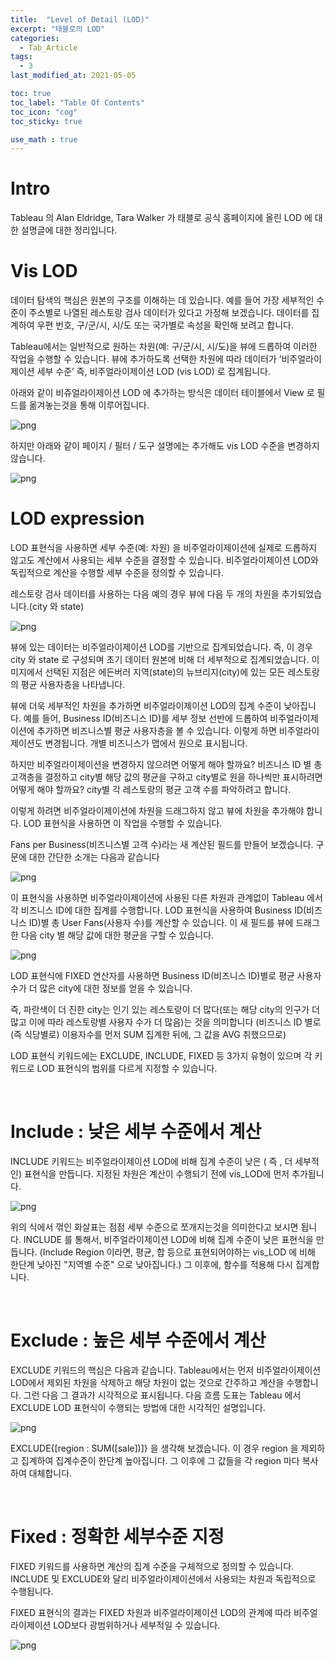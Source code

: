 ```yaml
---
title:  "Level of Detail (LOD)"
excerpt: "태블로의 LOD"
categories:
  - Tab_Article
tags:
  - 3
last_modified_at: 2021-05-05

toc: true
toc_label: "Table Of Contents"
toc_icon: "cog"
toc_sticky: true

use_math : true
---
```




# Intro

Tableau 의 Alan Eldridge, Tara Walker 가 태블로 공식 홈페이지에 올린 LOD 에 대한 설명글에 대한 정리입니다. 

# Vis LOD

데이터 탐색의 핵심은 원본의 구조를 이해하는 데 있습니다. 예를 들어 가장 세부적인 수준이 주소별로 나열된 레스토랑 검사 데이터가 있다고 가정해 보겠습니다. 데이터를 집계하여 우편 번호, 구/군/시, 시/도 또는 국가별로 속성을 확인해 보려고 합니다. 

Tableau에서는 일반적으로 원하는 차원(예: 구/군/시, 시/도)을 뷰에 드롭하여 이러한 작업을 수행할 수 있습니다. 뷰에 추가하도록 선택한 차원에 따라 데이터가 ‘비주얼라이제이션 세부 수준’ 즉, 비주얼라이제이션 LOD (vis LOD) 로 집계됩니다.

아래와 같이 비쥬얼라이제이션 LOD 에 추가하는 방식은 데이터 테이블에서 View 로 필드를 옮겨놓는것을 통해 이루어집니다. 

![png](/assets/images/Tab_Article/3_1.png)

하지만 아래와 같이 페이지 / 필터 / 도구 설명에는 추가해도 vis LOD 수준을 변경하지 않습니다.

![png](/assets/images/Tab_Article/3_2.png)



# LOD expression

LOD 표현식을 사용하면 세부 수준(예: 차원) 을 비주얼라이제이션에 실제로 드롭하지 않고도 계산에서 사용되는 세부 수준을 결정할 수 있습니다. 비주얼라이제이션 LOD와 독립적으로 계산을 수행할 세부 수준을 정의할 수 있습니다. 

레스토랑 검사 데이터를 사용하는 다음 예의 경우 뷰에 다음 두 개의 차원을 추가되었습니다.(city 와 state)

![png](/assets/images/Tab_Article/3_3.png)

뷰에 있는 데이터는 비주얼라이제이션 LOD를 기반으로 집계되었습니다. 즉, 이 경우 city 와 state 로 구성되며 초기 데이터 원본에 비해 더 세부적으로 집계되었습니다. 이미지에서 선택된 지점은 에든버러 지역(state)의 뉴브리지(city)에 있는 모든 레스토랑의 평균 사용자층을 나타냅니다. 

뷰에 더욱 세부적인 차원을 추가하면 비주얼라이제이션 LOD의 집계 수준이 낮아집니다. 예를 들어, Business ID(비즈니스 ID)를 세부 정보 선반에 드롭하여 비주얼라이제이션에 추가하면 비즈니스별 평균 사용자층을 볼 수 있습니다. 이렇게 하면 비주얼라이제이션도 변경됩니다. 개별 비즈니스가 맵에서 원으로 표시됩니다. 

하지만 비주얼라이제이션을 변경하지 않으려면 어떻게 해야 할까요? 비즈니스 ID 별 총 고객층을 결정하고 city별 해당 값의 평균을 구하고 city별로 원을 하나씩만 표시하려면 어떻게 해야 할까요? city별 각 레스토랑의 평균 고객 수를 파악하려고 합니다.

이렇게 하려면 비주얼라이제이션에 차원을 드래그하지 않고 뷰에 차원을 추가해야 합니다. LOD 표현식을 사용하면 이 작업을 수행할 수 있습니다.

Fans per Business(비즈니스별 고객 수)라는 새 계산된 필드를 만들어 보겠습니다. 구문에 대한 간단한 소개는 다음과 같습니다

![png](/assets/images/Tab_Article/3_4.png)

이 표현식을 사용하면 비주얼라이제이션에 사용된 다른 차원과 관계없이 Tableau 에서 각 비즈니스 ID에 대한 집계를 수행합니다. LOD 표현식을 사용하여 Business ID(비즈니스 ID)별 총 User Fans(사용자 수)를 계산할 수 있습니다. 이 새 필드를 뷰에 드래그한 다음 city 별 해당 값에 대한 평균을 구할 수 있습니다.

![png](/assets/images/Tab_Article/3_5.png)

LOD 표현식에 FIXED 연산자를 사용하면 Business ID(비즈니스 ID)별로 평균 사용자 수가 더 많은 city에 대한 정보를 얻을 수 있습니다. 

즉, 파란색이 더 진한 city는 인기 있는 레스토랑이 더 많다(또는 해당 city의 인구가 더 많고 이에 따라 레스토랑별 사용자 수가 더 많음)는 것을 의미합니다 (비즈니스 ID 별로(즉 식당별로) 이용자수를 먼저 SUM 집계한 뒤에, 그 값을 AVG 취했으므로)

LOD 표현식 키워드에는 EXCLUDE, INCLUDE, FIXED 등 3가지 유형이 있으며 각 키워드로 LOD 표현식의 범위를 다르게 지정할 수 있습니다.

<br>

# Include : 낮은 세부 수준에서 계산

INCLUDE 키워드는 비주얼라이제이션 LOD에 비해 집계 수준이 낮은 ( 즉 , 더 세부적인) 표현식을 만듭니다. 지정된 차원은 계산이 수행되기 전에 vis_LOD에 먼저 추가됩니다.

![png](/assets/images/Tab_Article/3_6.png)

위의 식에서 꺾인 화살표는 점점 세부 수준으로 쪼개지는것을 의미한다고 보시면 됩니다. INCLUDE 를 통해서, 비주얼라이제이션 LOD에 비해 집계 수준이 낮은 표현식을 만듭니다. (Include Region 이라면, 평균, 합 등으로 표현되어야하는 vis_LOD 에 비해 한단계 낮아진 "지역별 수준" 으로 낮아집니다.) 그 이후에, 함수를 적용해 다시 집계합니다. 

<br>

# Exclude : 높은 세부 수준에서 계산

EXCLUDE 키워드의 핵심은 다음과 같습니다. Tableau에서는 먼저 비주얼라이제이션 LOD에서 제외된 차원을 삭제하고 해당 차원이 없는 것으로 간주하고 계산을 수행합니다. 그런 다음 그 결과가 시각적으로 표시됩니다. 다음 흐름 도표는 Tableau 에서 EXCLUDE LOD 표현식이 수행되는 방법에 대한 시각적인 설명입니다. 

![png](/assets/images/Tab_Article/3_7.png)

EXCLUDE{[region : SUM([sale])]} 을 생각해 보겠습니다. 이 경우 region 을 제외하고 집계하여 집계수준이 한단계 높아집니다. 그 이후에 그 값들을 각 region 마다 복사하여 대체합니다.  

<br>

# Fixed : 정확한 세부수준 지정

FIXED 키워드를 사용하면 계산의 집계 수준을 구체적으로 정의할 수 있습니다. INCLUDE 및 EXCLUDE와 달리 비주얼라이제이션에서 사용되는 차원과 독립적으로 수행됩니다. 

FIXED 표현식의 결과는 FIXED 차원과 비주얼라이제이션 LOD의 관계에 따라 비주얼라이제이션 LOD보다 광범위하거나 세부적일 수 있습니다.

![png](/assets/images/Tab_Article/3_8.png)